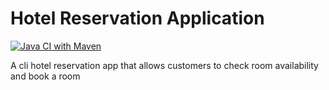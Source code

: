 # Hotel Reservation Application
[![Java CI with Maven](https://github.com/MaxBoykoII/hotel-reservation-app/actions/workflows/maven.yml/badge.svg)](https://github.com/MaxBoykoII/hotel-reservation-app/actions/workflows/maven.yml)

A cli hotel reservation app that allows customers to check room availability and book a room